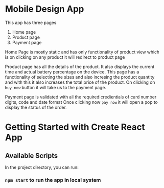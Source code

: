 # Mobile Design App

This app has three pages
1. Home page
2. Product page
3. Payment page

Home Page is mostly static and has only functionality of product view which is on clicking on any product it will redirect to product page

Product page has all the details of the product. It also displays the current time and actual battery percentage on the device.
This page has a functionality of selecting the sizes and also incresing the product quantity and with this it also increases the total price of the product.
On clicking on `buy now` button it will take us to the payment page.

Payment page is validated with all the required credientials of card number digits, code and date format
Once clicking now `pay now` it will open a pop to display the status of the order.


# Getting Started with Create React App
## Available Scripts

In the project directory, you can run:

### `npm start` to run the app in local system
